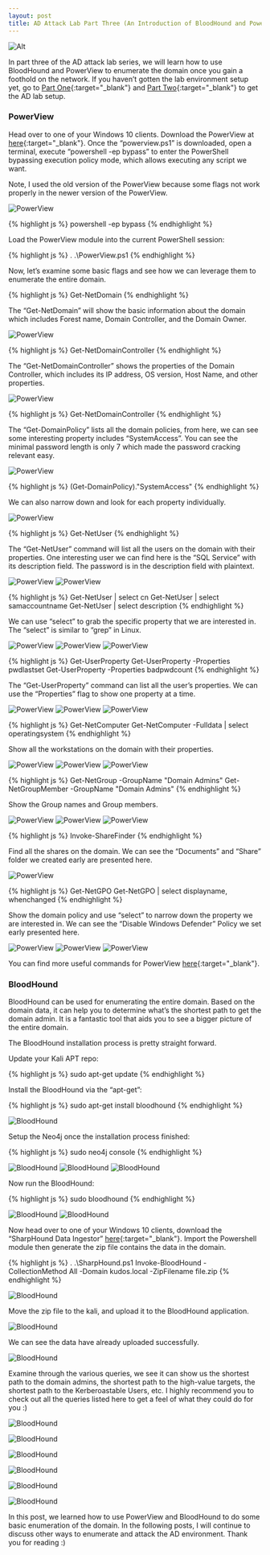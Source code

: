 ```yaml
---
layout: post
title: AD Attack Lab Part Three (An Introduction of BloodHound and PowerView)
---
```


![Alt](https://bohansec.com/assets/AD-Attack-3/leni-thalin-wtqo3pzvX5o-unsplash.jpg "Leni Thalin")

In part three of the AD attack lab series, we will learn how to use BloodHound and PowerView to enumerate the domain once you gain a foothold on the network. If you haven’t gotten the lab environment setup yet, go to [Part One](https://bohansec.com/2020/10/10/How-To-Set-Up-AD-Attack-Lab-Part-1/){:target="_blank"} and [Part Two](https://bohansec.com/2020/10/18/AD-Attack-Lab-Part-2/){:target="_blank"} to get the AD lab setup. 

### PowerView

Head over to one of your Windows 10 clients. Download the PowerView at [here](https://github.com/PowerShellEmpire/PowerTools/tree/master/PowerView){:target="_blank"}. Once the “powerview.ps1” is downloaded, open a terminal, execute “powershell -ep bypass” to enter the PowerShell bypassing execution policy mode, which allows executing any script we want. 

Note, I used the old version of the PowerView because some flags not work properly in the newer version of the PowerView.

![PowerView](https://bohansec.com/assets/AD-Attack-3/1.PNG "PowerView")

{% highlight js %}
powershell -ep bypass
{% endhighlight %}

Load the PowerView module into the current PowerShell session: 

{% highlight js %}
. .\PowerView.ps1
{% endhighlight %}

Now, let’s examine some basic flags and see how we can leverage them to enumerate the entire domain.

{% highlight js %}
Get-NetDomain
{% endhighlight %}

The “Get-NetDomain” will show the basic information about the domain which includes Forest name, Domain Controller, and the Domain Owner. 

![PowerView](https://bohansec.com/assets/AD-Attack-3/2.PNG "PowerView")

{% highlight js %}
Get-NetDomainController
{% endhighlight %}

The “Get-NetDomainController” shows the properties of the Domain Controller, which includes its IP address, OS version, Host Name, and other properties. 

![PowerView](https://bohansec.com/assets/AD-Attack-3/3.PNG "PowerView")

{% highlight js %}
Get-NetDomainController
{% endhighlight %}

The “Get-DomainPolicy” lists all the domain policies, from here, we can see some interesting property includes “SystemAccess”. You can see the minimal password length is only 7 which made the password cracking relevant easy.

![PowerView](https://bohansec.com/assets/AD-Attack-3/4.PNG "PowerView")

{% highlight js %}
(Get-DomainPolicy)."SystemAccess"
{% endhighlight %}

We can also narrow down and look for each property individually.

![PowerView](https://bohansec.com/assets/AD-Attack-3/5.PNG "PowerView")

{% highlight js %}
Get-NetUser 
{% endhighlight %}

The “Get-NetUser” command will list all the users on the domain with their properties. One interesting user we can find here is the “SQL Service” with its description field. The password is in the description field with plaintext. 

![PowerView](https://bohansec.com/assets/AD-Attack-3/6.PNG "PowerView")
![PowerView](https://bohansec.com/assets/AD-Attack-3/7.PNG "PowerView")

{% highlight js %}
Get-NetUser | select cn
Get-NetUser | select samaccountname
Get-NetUser | select description
{% endhighlight %}

We can use “select” to grab the specific property that we are interested in. The “select” is similar to “grep” in Linux.

![PowerView](https://bohansec.com/assets/AD-Attack-3/8.PNG "PowerView")
![PowerView](https://bohansec.com/assets/AD-Attack-3/9.PNG "PowerView")
![PowerView](https://bohansec.com/assets/AD-Attack-3/10.PNG "PowerView")

{% highlight js %}
Get-UserProperty
Get-UserProperty -Properties pwdlastset
Get-UserProperty -Properties badpwdcount
{% endhighlight %}

The “Get-UserProperty” command can list all the user’s properties. We can use the “Properties” flag to show one property at a time. 

![PowerView](https://bohansec.com/assets/AD-Attack-3/11.PNG "PowerView")
![PowerView](https://bohansec.com/assets/AD-Attack-3/12.PNG "PowerView")
![PowerView](https://bohansec.com/assets/AD-Attack-3/13.PNG "PowerView")

{% highlight js %}
Get-NetComputer
Get-NetComputer -Fulldata | select operatingsystem
{% endhighlight %}

Show all the workstations on the domain with their properties.

![PowerView](https://bohansec.com/assets/AD-Attack-3/14.PNG "PowerView")
![PowerView](https://bohansec.com/assets/AD-Attack-3/15.PNG "PowerView")
![PowerView](https://bohansec.com/assets/AD-Attack-3/16.PNG "PowerView")

{% highlight js %}
Get-NetGroup -GroupName "Domain Admins"
Get-NetGroupMember -GroupName "Domain Admins"
{% endhighlight %}

Show the Group names and Group members.

![PowerView](https://bohansec.com/assets/AD-Attack-3/17.PNG "PowerView")
![PowerView](https://bohansec.com/assets/AD-Attack-3/18.PNG "PowerView")
![PowerView](https://bohansec.com/assets/AD-Attack-3/19.PNG "PowerView")

{% highlight js %}
Invoke-ShareFinder
{% endhighlight %}

Find all the shares on the domain. We can see the “Documents” and “Share” folder we created early are presented here. 

![PowerView](https://bohansec.com/assets/AD-Attack-3/20.PNG "PowerView")

{% highlight js %}
Get-NetGPO
Get-NetGPO | select displayname, whenchanged
{% endhighlight %}

Show the domain policy and use “select” to narrow down the property we are interested in. We can see the “Disable Windows Defender” Policy we set early presented here.

![PowerView](https://bohansec.com/assets/AD-Attack-3/21.PNG "PowerView")
![PowerView](https://bohansec.com/assets/AD-Attack-3/22.PNG "PowerView")
![PowerView](https://bohansec.com/assets/AD-Attack-3/23.PNG "PowerView")

You can find more useful commands for PowerView [here](https://gist.github.com/HarmJ0y/184f9822b195c52dd50c379ed3117993){:target="_blank"}.

### BloodHound

BloodHound can be used for enumerating the entire domain. Based on the domain data, it can help you to determine what’s the shortest path to get the domain admin. It is a fantastic tool that aids you to see a bigger picture of the entire domain. 

The BloodHound installation process is pretty straight forward.

Update your Kali APT repo: 

{% highlight js %}
sudo apt-get update
{% endhighlight %}

Install the BloodHound via the “apt-get”:

{% highlight js %}
sudo apt-get install bloodhound
{% endhighlight %}

![BloodHound](https://bohansec.com/assets/AD-Attack-3/24.PNG "BloodHound")


Setup the Neo4j once the installation process finished: 

{% highlight js %}
sudo neo4j console
{% endhighlight %}

![BloodHound](https://bohansec.com/assets/AD-Attack-3/25.PNG "BloodHound")
![BloodHound](https://bohansec.com/assets/AD-Attack-3/26.PNG "BloodHound")
![BloodHound](https://bohansec.com/assets/AD-Attack-3/27.PNG "BloodHound")

Now run the BloodHound: 

{% highlight js %}
sudo bloodhound
{% endhighlight %}

![BloodHound](https://bohansec.com/assets/AD-Attack-3/28.PNG "BloodHound")
![BloodHound](https://bohansec.com/assets/AD-Attack-3/29.PNG "BloodHound")

Now head over to one of your Windows 10 clients, download the “SharpHound Data Ingestor” [here](https://github.com/BloodHoundAD/BloodHound/blob/master/Ingestors/SharpHound.ps1){:target="_blank"}. Import the Powershell module then generate the zip file contains the data in the domain. 

{% highlight js %}
. .\SharpHound.ps1
Invoke-BloodHound -CollectionMethod All -Domain kudos.local -ZipFilename file.zip
{% endhighlight %}

![BloodHound](https://bohansec.com/assets/AD-Attack-3/30.PNG "BloodHound")

Move the zip file to the kali, and upload it to the BloodHound application.

![BloodHound](https://bohansec.com/assets/AD-Attack-3/31.PNG "BloodHound")

We can see the data have already uploaded successfully. 

![BloodHound](https://bohansec.com/assets/AD-Attack-3/32.PNG "BloodHound")

Examine through the various queries, we see it can show us the shortest path to the domain admins, the shortest path to the high-value targets, the shortest path to the Kerberoastable Users, etc. I highly recommend you to check out all the queries listed here to get a feel of what they could do for you :)

![BloodHound](https://bohansec.com/assets/AD-Attack-3/33.PNG "BloodHound")

![BloodHound](https://bohansec.com/assets/AD-Attack-3/34.PNG "BloodHound")

![BloodHound](https://bohansec.com/assets/AD-Attack-3/35.PNG "BloodHound")

![BloodHound](https://bohansec.com/assets/AD-Attack-3/36.PNG "BloodHound")

![BloodHound](https://bohansec.com/assets/AD-Attack-3/37.PNG "BloodHound")

![BloodHound](https://bohansec.com/assets/AD-Attack-3/38.PNG "BloodHound")

In this post, we learned how to use PowerView and BloodHound to do some basic enumeration of the domain. In the following posts, I will continue to discuss other ways to enumerate and attack the AD environment. Thank you for reading :)